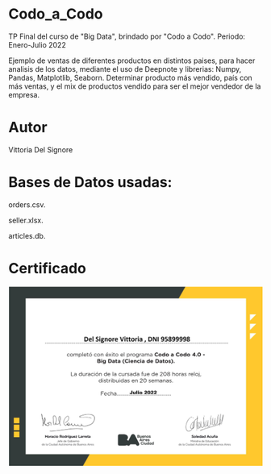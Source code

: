 # Codo_a_Codo
TP Final del curso de "Big Data", brindado por "Codo a Codo".
Periodo: Enero-Julio 2022

Ejemplo de ventas de diferentes productos en distintos paises, para hacer analisis de los datos, mediante el uso de Deepnote y librerias: Numpy, Pandas, Matplotlib, Seaborn. Determinar producto más vendido, país con más ventas, y el mix de productos vendido para ser el mejor vendedor de la empresa.

# Autor
Vittoria Del Signore

# Bases de Datos usadas:
orders.csv.

seller.xlsx.

articles.db. 

# Certificado

![Certificado Codo a Codo Jul'22](https://github.com/vittoriadelsignore/Codo_a_Codo/blob/master/Certificado%20Codo%20a%20Codo%20-%20Big%20Data.png)

